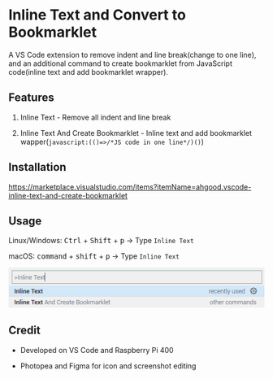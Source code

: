 # Inline Text and Convert to Bookmarklet

A VS Code extension to remove indent and line break(change to one line), and an additional command to create bookmarklet from JavaScript code(inline text and add bookmarklet wrapper).

## Features

1. Inline Text - Remove all indent and line break

2. Inline Text And Create Bookmarklet - Inline text and add bookmarklet wapper(`javascript:(()=>/*JS code in one line*/)()`)

## Installation

https://marketplace.visualstudio.com/items?itemName=ahgood.vscode-inline-text-and-create-bookmarklet

## Usage

Linux/Windows: <kbd>Ctrl</kbd> + <kbd>Shift</kbd> + <kbd>p</kbd> -> Type `Inline Text`

macOS: <kbd>command</kbd> + <kbd>shift</kbd> + <kbd>p</kbd> -> Type `Inline Text`

![Screenshot](https://github.com/ahgood/vscode-inline-text/blob/main/inline-text-and-create-bookmarklet.png?raw=true)

## Credit

* Developed on VS Code and Raspberry Pi 400

* Photopea and Figma for icon and screenshot editing
